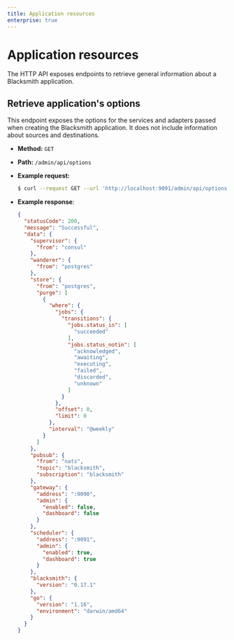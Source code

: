 ```yaml
---
title: Application resources
enterprise: true
---
```


# Application resources

The HTTP API exposes endpoints to retrieve general information about a Blacksmith
application.

## Retrieve application's options

This endpoint exposes the options for the services and adapters passed when creating
the Blacksmith application. It does not include information about sources and
destinations.

- **Method:** `GET`
- **Path:** `/admin/api/options`

- **Example request:**
  ```bash
  $ curl --request GET --url 'http://localhost:9091/admin/api/options'

  ```

- **Example response**:
  ```json
  {
    "statusCode": 200,
    "message": "Successful",
    "data": {
      "supervisor": {
        "from": "consul"
      },
      "wanderer": {
        "from": "postgres"
      },
      "store": {
        "from": "postgres",
        "purge": [
          {
            "where": {
              "jobs": {
                "transitions": {
                  "jobs.status_in": [
                    "succeeded"
                  ],
                  "jobs.status_notin": [
                    "acknowledged",
                    "awaiting",
                    "executing",
                    "failed",
                    "discarded",
                    "unknown"
                  ]
                }
              },
              "offset": 0,
              "limit": 0
            },
            "interval": "@weekly"
          }
        ]
      },
      "pubsub": {
        "from": "nats",
        "topic": "blacksmith",
        "subscription": "blacksmith"
      },
      "gateway": {
        "address": ":9090",
        "admin": {
          "enabled": false,
          "dashboard": false
        }
      },
      "scheduler": {
        "address": ":9091",
        "admin": {
          "enabled": true,
          "dashboard": true
        }
      },
      "blacksmith": {
        "version": "0.17.1"
      },
      "go": {
        "version": "1.16",
        "environment": "darwin/amd64"
      }
    }
  }

  ```
